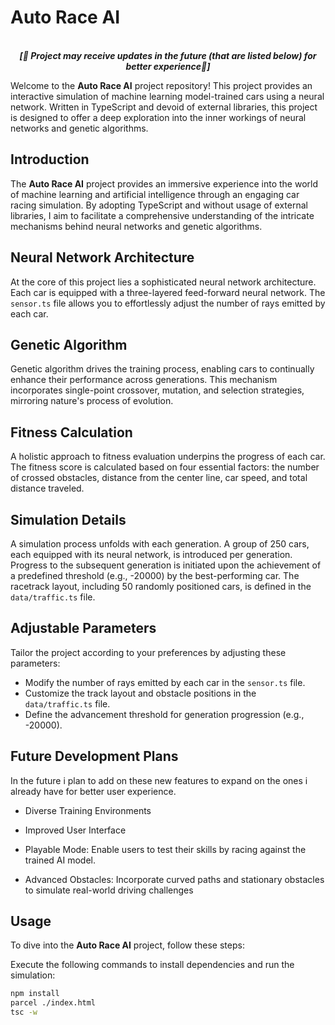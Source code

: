 # Auto Race AI

<p align='center'>
<br>
<i><b>[🚧 Project may receive updates in the future (that are listed below) for better experience🚧]</b></i>
</p>

Welcome to the **Auto Race AI** project repository! This project provides an interactive simulation of machine learning model-trained cars using a neural network. Written in TypeScript and devoid of external libraries, this project is designed to offer a deep exploration into the inner workings of neural networks and genetic algorithms.

## Introduction

The **Auto Race AI** project provides an immersive experience into the world of machine learning and artificial intelligence through an engaging car racing simulation. By adopting TypeScript and without usage of external libraries, I aim to facilitate a comprehensive understanding of the intricate mechanisms behind neural networks and genetic algorithms.

## Neural Network Architecture

At the core of this project lies a sophisticated neural network architecture. Each car is equipped with a three-layered feed-forward neural network. The `sensor.ts` file allows you to effortlessly adjust the number of rays emitted by each car.

## Genetic Algorithm

Genetic algorithm drives the training process, enabling cars to continually enhance their performance across generations. This mechanism incorporates single-point crossover, mutation, and selection strategies, mirroring nature's process of evolution.

## Fitness Calculation

A holistic approach to fitness evaluation underpins the progress of each car. The fitness score is calculated based on four essential factors: the number of crossed obstacles, distance from the center line, car speed, and total distance traveled.

## Simulation Details

A simulation process unfolds with each generation. A group of 250 cars, each equipped with its neural network, is introduced per generation. Progress to the subsequent generation is initiated upon the achievement of a predefined threshold (e.g., -20000) by the best-performing car. The racetrack layout, including 50 randomly positioned cars, is defined in the `data/traffic.ts` file.

## Adjustable Parameters

Tailor the project according to your preferences by adjusting these parameters:

- Modify the number of rays emitted by each car in the `sensor.ts` file.
- Customize the track layout and obstacle positions in the `data/traffic.ts` file.
- Define the advancement threshold for generation progression (e.g., -20000).

## Future Development Plans

In the future i plan to add on these new features to expand on the ones i already have for better user experience.

- Diverse Training Environments

- Improved User Interface

- Playable Mode: Enable users to test their skills by racing against the trained AI model.

- Advanced Obstacles: Incorporate curved paths and stationary obstacles to simulate real-world driving challenges

## Usage

To dive into the **Auto Race AI** project, follow these steps:

Execute the following commands to install dependencies and run the simulation:

```bash
npm install
parcel ./index.html
tsc -w
```

